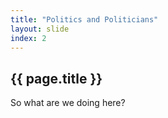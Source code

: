 ```yaml
---
title: "Politics and Politicians"
layout: slide
index: 2
---
```


<section>
    <h2>{{ page.title }}</h2>
    <p>
        So what are we doing here?
    </p>
</section>
